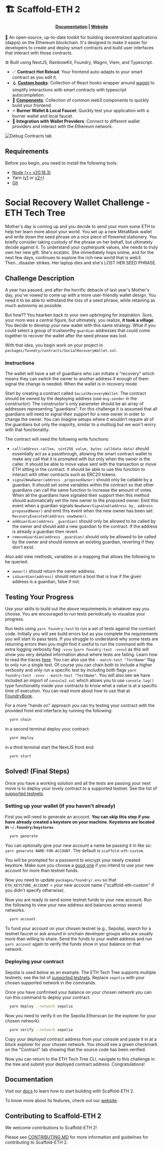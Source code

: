 # 🏗 Scaffold-ETH 2

<h4 align="center">
  <a href="https://docs.scaffoldeth.io">Documentation</a> |
  <a href="https://scaffoldeth.io">Website</a>
</h4>

🧪 An open-source, up-to-date toolkit for building decentralized applications (dapps) on the Ethereum blockchain. It's designed to make it easier for developers to create and deploy smart contracts and build user interfaces that interact with those contracts.

⚙️ Built using NextJS, RainbowKit, Foundry, Wagmi, Viem, and Typescript.

- ✅ **Contract Hot Reload**: Your frontend auto-adapts to your smart contract as you edit it.
- 🪝 **[Custom hooks](https://docs.scaffoldeth.io/hooks/)**: Collection of React hooks wrapper around [wagmi](https://wagmi.sh/) to simplify interactions with smart contracts with typescript autocompletion.
- 🧱 [**Components**](https://docs.scaffoldeth.io/components/): Collection of common web3 components to quickly build your frontend.
- 🔥 **Burner Wallet & Local Faucet**: Quickly test your application with a burner wallet and local faucet.
- 🔐 **Integration with Wallet Providers**: Connect to different wallet providers and interact with the Ethereum network.

![Debug Contracts tab](https://github.com/scaffold-eth/scaffold-eth-2/assets/55535804/b237af0c-5027-4849-a5c1-2e31495cccb1)

## Requirements

Before you begin, you need to install the following tools:

- [Node (>= v20.18.3)](https://nodejs.org/en/download/)
- Yarn ([v1](https://classic.yarnpkg.com/en/docs/install/) or [v2+](https://yarnpkg.com/getting-started/install))
- [Git](https://git-scm.com/downloads)

# Social Recovery Wallet Challenge - ETH Tech Tree

Mother's day is coming up and you decide to send your mom some ETH to help her learn more about your world. You set up a new MetaMask wallet and write down the seed phrase on a nice piece of flowered stationery. You briefly consider taking custody of the phrase on her behalf, but ultimately decide against it. To understand your cypherpunk values, she needs to truly own her new gift. She's ecstatic. She immediately hops online, and for the next few days, continues to explore the rich new world that is web3. Then...disaster strikes. Her laptop dies and she's LOST HER SEED PHRASE.

## Challenge Description

A year has passed, and after the horrific debacle of last year's Mother's day, you've vowed to come up with a more user-friendly wallet design. You need it to be able to withstand the loss of a seed phrase, while retaining as much autonomy as possible.

But how?? You hearken back to your own upbringing for inspiration. Sure, your mom was a central figure, but ultimately, you realize, **it took a village**. You decide to develop your new wallet with this same strategy. What if you could select a group of trustworthy `guardian` addresses that could come together to recover the wallet after the seed phrase was lost.

With that idea, you begin work on your project in `packages/foundry/contracts/SocialRecoveryWallet.sol`.

### Instructions
The wallet will have a set of guardians who can initiate a "recovery" which means they can switch the owner to another address if enough of them signal the change is needed. When the wallet is in recovery mode

 Start by creating a contract called `SocialRecoveryWallet`. The contract should be owned by the deploying address (use `msg.sender` in the constructor). The constructor's only parameter should be an array of addresses representing "guardians". For this challenge it is assumed that all guardians will need to signal their support for a new owner in order to change the owner. You can imagine setups where it wouldn't require all of the guardians but only the majority, similar to a multisig but we won't worry with that functionality.

 The contract will need the following write functions:
 - `call(address callee, uint256 value, bytes calldata data)` should essentially act as a passthrough, allowing the smart contract wallet to make any call that it is prompted with but only when the owner is the caller. It should be able to move value sent with the transaction or move ETH sitting in the contract. It should be able to use this function to interact with other contracts such as ERC20 tokens.
 - `signalNewOwner(address _proposedOwner)` should only be callable by a guardian. It should set some variables within the contract so that other guardians can call the same function to increase the amount of votes. When all the guardians have signaled their support then this method should automatically set the new owner to the proposed owner. Emit this event when a guardian signals `NewOwnerSignaled(address by, address proposedOwner)` and emit this event when the new owner has been set: `RecoveryExecuted(address newOwner)`.
 - `addGuardian(address _guardian)` should only be allowed to be called by the owner and should add a new guardian to the contract. If the address is already a guardian then revert.
 - `removeGuardian(address _guardian)` should only be allowed to be called by the owner and should remove an existing guardian, reverting if they don't exist.

 Also add view methods, variables or a mapping that allows the following to be queried:

 - `owner()` should return the owner address.
 - `isGuardian(address)` should return a bool that is true if the given address is a guardian, false if not.


## Testing Your Progress
Use your skills to build out the above requirements in whatever way you choose. You are encouraged to run tests periodically to visualize your progress.

Run tests using `yarn foundry:test` to run a set of tests against the contract code. Initially you will see build errors but as you complete the requirements you will start to pass tests. If you struggle to understand why some tests are returning errors then you might find it useful to run the command with the extra logging verbosity flag `-vvvv` (`yarn foundry:test -vvvv`) as this will show you very detailed information about where tests are failing. Learn how to read the traces [here](https://book.getfoundry.sh/forge/traces). You can also use the `--match-test "TestName"` flag to only run a single test. Of course you can chain both to include a higher verbosity and only run a specific test by including both flags `yarn foundry:test -vvvv --match-test "TestName"`. You will also see we have included an import of `console2.sol` which allows you to use `console.log()` type functionality inside your contracts to know what a value is at a specific time of execution. You can read more about how to use that at [FoundryBook](https://book.getfoundry.sh/reference/forge-std/console-log).

For a more "hands on" approach you can try testing your contract with the provided front end interface by running the following:
```bash
  yarn chain
```
in a second terminal deploy your contract:
```bash
  yarn deploy
```
in a third terminal start the NextJS front end:
```bash
  yarn start
```

## Solved! (Final Steps)
Once you have a working solution and all the tests are passing your next move is to deploy your lovely contract to a supported testnet. See the list of [supported testnets](https://github.com/BuidlGuidl/eth-tech-tree-backend/blob/12799cc95950ee3bd8d523b8d2d2e2f05f131268/packages/server/utils/config.ts#L21).

### Setting up your wallet (if you haven't already)
First you will need to generate an account. **You can skip this step if you have already created a keystore on your machine. Keystores are located in `~/.foundry/keystores`**
```bash
  yarn generate
```
You can optionally give your new account a name be passing it in like so: `yarn generate NAME-FOR-ACCOUNT`. The default is `scaffold-eth-custom`.

You will be prompted for a password to encrypt your newly created keystore. Make sure you choose a [good one](https://xkcd.com/936/) if you intend to use your new account for more than testnet funds.

Now you need to update `packages/foundry/.env` so that `ETH_KEYSTORE_ACCOUNT` = your new account name ("scaffold-eth-custom" if you didn't specify otherwise).

Now you are ready to send some testnet funds to your new account.
Run the following to view your new address and balances across several networks.
```bash
  yarn account
```
To fund your account on your chosen testnet (e.g., Sepolia), search for a testnet faucet or ask around in onchain developer groups who are usually more than willing to share. Send the funds to your wallet address and run `yarn account` again to verify the funds show in your balance on that network.

### Deploying your contract
Sepolia is used below as an example. The ETH Tech Tree supports multiple testnets; see the list of [supported testnets](https://github.com/BuidlGuidl/eth-tech-tree-backend/blob/12799cc95950ee3bd8d523b8d2d2e2f05f131268/packages/server/utils/config.ts#L21). Replace `sepolia` with your chosen supported network in the commands.

Once you have confirmed your balance on your chosen network you can run this command to deploy your contract.
```bash
  yarn deploy --network sepolia
```
Now you need to verify it on the Sepolia Etherscan (or the explorer for your chosen network).
```bash
  yarn verify --network sepolia
```
Copy your deployed contract address from your console and paste it in at a block explorer for your chosen network. You should see a green checkmark on the "Contract" tab showing that the source code has been verified.

Now you can return to the ETH Tech Tree CLI, navigate to this challenge in the tree and submit your deployed contract address. Congratulations!

## Documentation

Visit our [docs](https://docs.scaffoldeth.io) to learn how to start building with Scaffold-ETH 2.

To know more about its features, check out our [website](https://scaffoldeth.io).

## Contributing to Scaffold-ETH 2

We welcome contributions to Scaffold-ETH 2!

Please see [CONTRIBUTING.MD](https://github.com/scaffold-eth/scaffold-eth-2/blob/main/CONTRIBUTING.md) for more information and guidelines for contributing to Scaffold-ETH 2.
